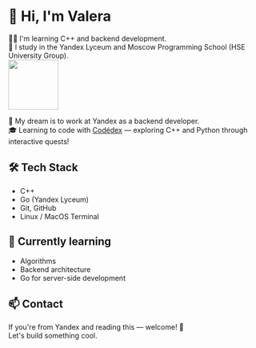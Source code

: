 # 👋 Hi, I'm Valera

👨‍💻 I'm learning C++ and backend development.  
🧠 I study in the Yandex Lyceum and Moscow Programming School (HSE University Group).  
<img src="https://www.codedex.io/images/character_gifs/ea3ChSv.gif" width="100" style="vertical-align: middle;" />

💼 My dream is to work at Yandex as a backend developer.  
🎓 Learning to code with [Codédex](https://www.codedex.io) — exploring C++ and Python through interactive quests!
## 🛠 Tech Stack

- C++
- Go (Yandex Lyceum)
- Git, GitHub
- Linux / MacOS Terminal

## 🌱 Currently learning

- Algorithms
- Backend architecture
- Go for server-side development

## 📫 Contact

If you're from Yandex and reading this — welcome! 🙌  
Let's build something cool.
